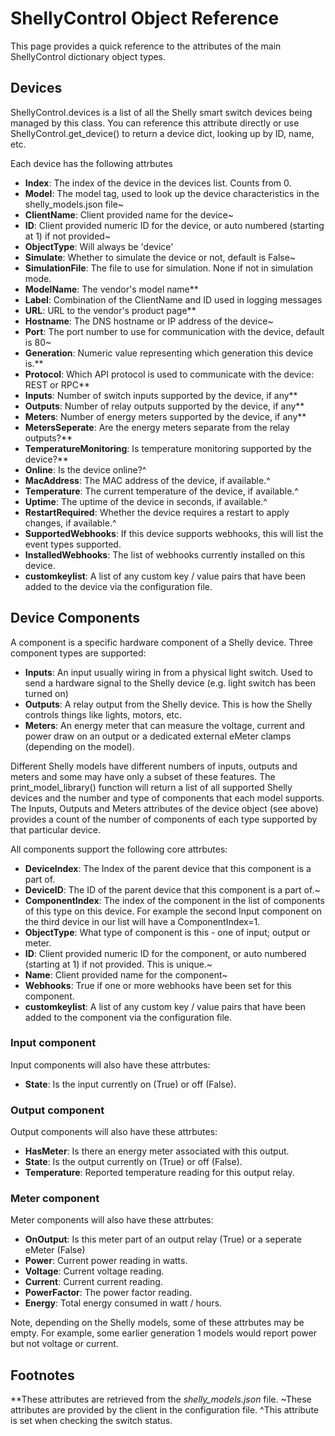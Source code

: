 # ShellyControl Object Reference

This page provides a quick reference to the attributes of the main ShellyControl dictionary object types. 

## Devices

ShellyControl.devices is a list of all the Shelly smart switch devices being managed by this class. You can reference this attribute directly or use ShellyControl.get_device() to return a device dict, looking up by ID, name, etc. 

Each device has the following attrbutes

- **Index**: The index of the device in the devices list. Counts from 0.
- **Model**: The model tag, used to look up the device characteristics in the shelly_models.json file~
- **ClientName**: Client provided name for the device~
- **ID**: Client provided numeric ID for the device, or auto numbered (starting at 1) if not provided~
- **ObjectType**: Will always be 'device'
- **Simulate**: Whether to simulate the device or not, default is False~
- **SimulationFile**: The file to use for simulation. None if not in simulation mode.
- **ModelName**: The vendor's model name**
- **Label**: Combination of the ClientName and ID used in logging messages
- **URL**: URL to the vendor's product page**
- **Hostname**: The DNS hostname or IP address of the device~
- **Port**: The port number to use for communication with the device, default is 80~
- **Generation**: Numeric value representing which generation this device is.**
- **Protocol**: Which API protocol is used to communicate with the device: REST or RPC**
- **Inputs**: Number of switch inputs supported by the device, if any**
- **Outputs**: Number of relay outputs supported by the device, if any**
- **Meters**: Number of energy meters supported by the device, if any**
- **MetersSeperate**: Are the energy meters separate from the relay outputs?**
- **TemperatureMonitoring**: Is temperature monitoring supported by the device?**
- **Online**: Is the device online?^
- **MacAddress**: The MAC address of the device, if available.^
- **Temperature**: The current temperature of the device, if available.^
- **Uptime**: The uptime of the device in seconds, if available.^
- **RestartRequired**: Whether the device requires a restart to apply changes, if available.^
- **SupportedWebhooks**: If this device supports webhooks, this will list the event types supported.
- **InstalledWebhooks**: The list of webhooks currently installed on this device.
- **customkeylist**: A list of any custom key / value pairs that have been added to the device via the configuration file.

## Device Components

A component is a specific hardware component of a Shelly device. Three component types are supported:

- **Inputs**: An input usually wiring in from a physical light switch. Used to send a hardware signal to the Shelly device (e.g. light switch has been turned on)
- **Outputs**: A relay output from the Shelly device. This is how the Shelly controls things like lights, motors, etc.
- **Meters**: An energy meter that can measure the voltage, current and power draw on an output or a dedicated external eMeter clamps (depending on the model).

Different Shelly models have different numbers of inputs, outputs and meters and some may have only a subset of these features. The print_model_library() function will return a list of all supported Shelly devices and the number and type of components that each model supports. The Inputs, Outputs and Meters attributes of the device object (see above) provides a count of the number of components of each type supported by that particular device.

All components support the following core attrbutes:

- **DeviceIndex**: The Index of the parent device that this component is a part of.
- **DeviceID**: The ID of the parent device that this component is a part of.~
- **ComponentIndex**: The index of the component in the list of components of this type on this device. For example the second Input component on the third device in our list will have a ComponentIndex=1. 
- **ObjectType**: What type of component is this - one of input; output or meter.
- **ID**: Client provided numeric ID for the component, or auto numbered (starting at 1) if not provided. This is unique.~
- **Name**: Client provided name for the component~
- **Webhooks**: True if one or more webhooks have been set for this component.
- **customkeylist**: A list of any custom key / value pairs that have been added to the component via the configuration file.

### Input component

Input components will also have these attrbutes:

- **State**: Is the input currently on (True) or off (False).

### Output component

Output components will also have these attrbutes:

- **HasMeter**: Is there an energy meter associated with this output.
- **State**: Is the output currently on (True) or off (False).
- **Temperature**: Reported temperature reading for this output relay.

### Meter component

Meter components will also have these attrbutes:

- **OnOutput**: Is this meter part of an output relay (True) or a seperate eMeter (False)
- **Power**: Current power reading in watts.
- **Voltage**: Current voltage reading.
- **Current**: Current current reading.
- **PowerFactor**: The power factor reading.
- **Energy**: Total energy consumed in watt / hours.

Note, depending on the Shelly models, some of these attrbutes may be empty. For example, some earlier generation 1 models would report power but not voltage or current.

## Footnotes

**These attributes are retrieved from the _shelly_models.json_ file.
~These attributes are provided by the client in the configuration file.
^This attribute is set when checking the switch status.